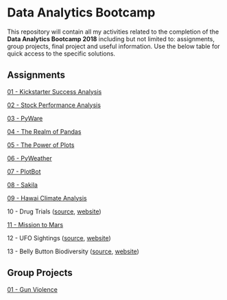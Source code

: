 # Data Analytics Bootcamp

This repository will contain all my activities related to the completion of the **Data Analytics Bootcamp 2018** including but not limited to: assignments, group projects, final project and useful information. Use the below table for quick access to the specific solutions.

## Assignments

[01 - Kickstarter Success Analysis](01%20-%20Kickstarter%20Success%20Analysis)

[02 - Stock Performance Analysis](02%20-%20Stock%20Performance%20Analysis)

[03 - PyWare](03%20-%20PyWare)

[04 - The Realm of Pandas](04%20-%20The%20Realm%20of%20Pandas)

[05 - The Power of Plots](05%20-%20The%20Power%20of%20Plots)

[06 - PyWeather](06%20-%20PyWeather)

[07 - PlotBot](https://github.com/Demarsch/twitter-sent-asys-bot)

[08 - Sakila](08%20-%20SQL)

[09 - Hawai Climate Analysis](09%20-%20SQLAlchemy)

10 - Drug Trials ([source](https://github.com/Demarsch/drug-trials), [website](https://demarsch.github.io/drug-trials/))

[11 - Mission to Mars](11%20-%20Web%20Scraping)

12 - UFO Sightings ([source](https://github.com/Demarsch/ufo-sightings), [website](https://demarsch.github.io/ufo-sightings/))

13 - Belly Button Biodiversity ([source](https://github.com/Demarsch/belly-button-biodiversity), [website](https://bbbdiversity.herokuapp.com/))

## Group Projects

[01 - Gun Violence](https://github.com/Demarsch/gun-violence)
